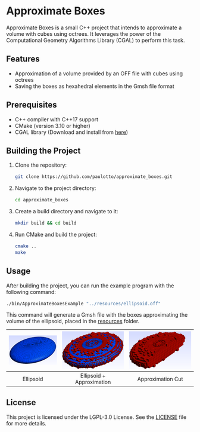 # Approximate Boxes

Approximate Boxes is a small C++ project that intends to approximate a volume with cubes using octrees. 
It leverages the power of the Computational Geometry Algorithms Library (CGAL) to perform this task.

## Features

- Approximation of a volume provided by an OFF file with cubes using octrees
- Saving the boxes as hexahedral elements in the Gmsh file format

## Prerequisites

- C++ compiler with C++17 support
- CMake (version 3.10 or higher)
- CGAL library (Download and install from [here](https://www.cgal.org/download.html))

## Building the Project

1. Clone the repository:
    ```bash
    git clone https://github.com/paulotto/approximate_boxes.git
    ```

2. Navigate to the project directory:
    ```bash
    cd approximate_boxes
    ```
3. Create a build directory and navigate to it:
    ```bash
    mkdir build && cd build
    ```

4. Run CMake and build the project:
    ```bash
    cmake ..
    make
    ```
## Usage

After building the project, you can run the example program with the following command:
```bash
./bin/ApproximateBoxesExample "../resources/ellipsoid.off"
```
This command will generate a Gmsh file with the boxes approximating the volume of the ellipsoid, 
placed in the [resources](./resources) folder.

| ![](resources/ellipsoid_orig.png) | ![](resources/ellipsoid_orig_approx.png) | ![](resources/ellipsoid_approx.png) |
|:---------------------------------:|:----------------------------------------:|:-----------------------------------:|  
|             Ellipsoid             |        Ellipsoid + Approximation         |          Approximation Cut          |

## License
This project is licensed under the LGPL-3.0 License. See the [LICENSE](LICENSE) file for more details.
